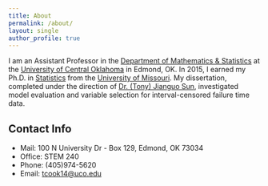 ```yaml
---
title: About
permalink: /about/
layout: single
author_profile: true
---
```


I am an Assistant Professor in the [Department of Mathematics & Statistics](http://www.math.uco.edu/) at the [University of Central Oklahoma](https://www.uco.edu) in Edmond, OK.  In 2015, I earned my Ph.D. in [Statistics](https://www.stat.missouri.edu/) from the [University of Missouri](https://missouri.edu/).  My dissertation, completed under the direction of [Dr. (Tony) Jianguo Sun](https://www.stat.missouri.edu/people/sunj), investigated model evaluation and variable selection for interval-censored failure time data.

## Contact Info
* Mail: 100 N University Dr - Box 129, Edmond, OK 73034
* Office: STEM 240
* Phone: (405)974-5620
* Email: tcook14@uco.edu
